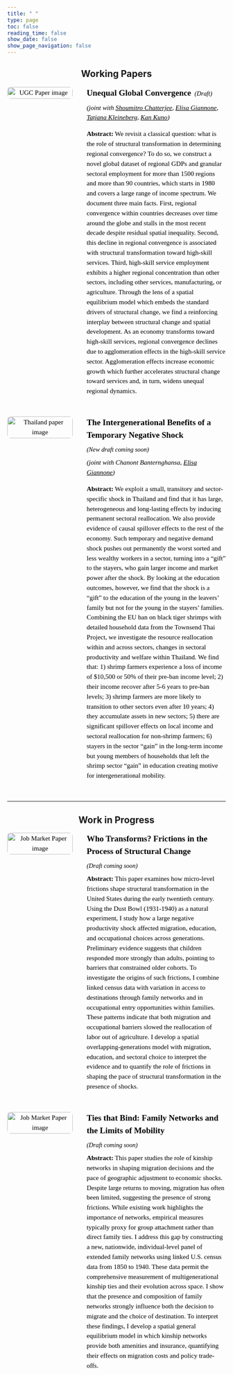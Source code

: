 ```yaml
---
title: " "
type: page
toc: false
reading_time: false
show_date: false
show_page_navigation: false
---
```


<style>
/* Research page full-width override */

/* reset main container so content is full-width */
main,
.site-main,
.wrapper,
.page,
.hb-content,
.article,
article {
  margin: 0 !important;
  padding-left: 0 !important;
  padding-right: 0 !important;
  max-width: 100% !important;
  width: 100% !important;
  display: block !important;
}

/* nuke the white TOC / sidebar completely */
nav.hb-toc,
aside.hb-sidebar-container {
  display: none !important;
  width: 0 !important;
  max-width: 0 !important;
  padding: 0 !important;
  margin: 0 !important;
}
</style>






<!-- BEGIN: full-bleed wrapper for research page -->
<div class="research-fullwidth-wrapper">

<h2 style="text-align:center;">Working Papers</h2>

<!-- Working Paper 1 -->
<div class="research-item" 
     style="display: flex; flex-wrap: wrap; align-items: flex-start; gap: 2rem; margin-bottom: 2rem; max-width: 1200px; margin-left: 0; margin-right: 0; font-size: 0.95rem; line-height: 1.5; color: #000; font-family: Georgia, serif;">

  <!-- Left: Image -->
  <div style="flex: 0 0 30%; max-width: 30%; text-align: center;">
    <img src="/uploads/UGC_picture.png" 
         alt="UGC Paper image"
         style="width: 100%; height: auto; border-radius: 8px;">
  </div>

  <!-- Right: Text -->
<div style="flex: 1; color:#000; font-family: Georgia, serif;">
  <!-- Title + Draft inline -->
  <div style="display: flex; align-items: baseline; gap: 0.5rem; flex-wrap: wrap;">
    <h3 style="margin: 0; color:#000; font-size:1.2rem;">
      Unequal Global Convergence
    </h3>
    <span style="font-size:0.9rem; color:#000;">
      <em>
        <a href="/uploads/unequal_global_convergence.pdf" target="_blank" style="color:#000; text-decoration:none;">
          (Draft)
        </a>
      </em>
    </span>
  </div>

  <!-- Authors -->
  <p style="color:#000; margin-top:0.5rem;">
    <em>(joint with 
      <a href="https://pages.jh.edu/schatt20/" target="_blank" style="color:#000;">Shoumitro Chatterjee</a>, 
      <a href="https://sites.google.com/view/elisagiannone/" target="_blank" style="color:#000;">Elisa Giannone</a>, 
      <a href="https://sites.google.com/view/tkleineberg/home" target="_blank" style="color:#000;">Tatjana Kleineberg</a>, 
      <a href="https://kankuno.github.io/" target="_blank" style="color:#000;">Kan Kuno</a>)</em>
  </p>

  <!-- Abstract -->
  <p style="color:#000; margin-top:0.5rem;">
    <strong style="color:#000;">Abstract:</strong> We revisit a classical question: what is the role of structural transformation in determining regional convergence? To do so, we construct a novel global dataset of regional GDPs and granular sectoral employment for more than 1500 regions and more than 90 countries, which starts in 1980 and covers a large range of income spectrum. We document three main facts. First, regional convergence within countries decreases over time around the globe and stalls in the most recent decade despite residual spatial inequality. Second, this decline in regional convergence is associated with structural transformation toward high-skill services. Third, high-skill service employment exhibits a higher regional concentration than other sectors, including other services, manufacturing, or agriculture. Through the lens of a spatial equilibrium model which embeds the standard drivers of structural change, we find a reinforcing interplay between structural change and spatial development. As an economy transforms toward high-skill services, regional convergence declines due to agglomeration effects in the high-skill service sector. Agglomeration effects increase economic growth which further accelerates structural change toward services and, in turn, widens unequal regional dynamics.
  </p>
</div>
</div>


<!-- Working Paper 2 -->
<div class="research-item" 
     style="display: flex; flex-wrap: wrap; align-items: flex-start; gap: 2rem; margin-bottom: 2rem; max-width: 1200px; margin-left: 0; margin-right: 0; font-size: 0.95rem; line-height: 1.5; color: #000; font-family: Georgia, serif;">

  <!-- Left: Image -->
  <div style="flex: 0 0 30%; max-width: 30%; text-align: center;">
    <img src="/uploads/Shrimp_picture.png" 
         alt="Thailand paper image"
         style="width: 100%; height: auto; border-radius: 8px;">
  </div>

  <!-- Right: Text -->
<div style="flex: 1; color:#000; font-family: Georgia, serif;">
  <!-- Title + Draft inline -->
  <div style="display: flex; align-items: baseline; gap: 0.5rem; flex-wrap: wrap;">
    <h3 style="margin: 0; color:#000; font-size:1.2rem;">
      The Intergenerational Benefits of a Temporary Negative Shock
    </h3>
    <span style="font-size:0.9rem; color:#000;">
      <em> (New draft coming soon)
        </a>
      </em>
    </span>
  </div>

  <!-- Authors -->
  <p style="color:#000; margin-top:0.5rem;">
    <em>(joint with Chanont Banternghansa, 
      <a href="https://sites.google.com/view/elisagiannone/" target="_blank" style="color:#000;">Elisa Giannone</a>)</em>
  </p>

  <!-- Abstract -->
  <p style="color:#000; margin-top:0.5rem;">
    <strong style="color:#000;">Abstract:</strong> We exploit a small, transitory and sector-specific shock in Thailand and find that it has large, heterogeneous and long-lasting effects by inducing permanent sectoral reallocation. We also provide evidence of causal spillover effects to the rest of the economy. Such temporary and negative demand shock pushes out permanently the worst sorted and less wealthy workers in a sector, turning into a “gift” to the stayers, who gain larger income and market power after the shock. By looking at the education outcomes, however, we find that the shock is a “gift” to the education of the young in the leavers’ family but not for the young in the stayers’ families. Combining the EU ban on black tiger shrimps with detailed household data from the Townsend Thai Project, we investigate the resource reallocation within and across sectors, changes in sectoral productivity and welfare within Thailand. We find that: 1) shrimp farmers experience a loss of income of $10,500 or 50% of their pre-ban income level; 2) their income recover after 5-6 years to pre-ban levels; 3) shrimp farmers are more likely to transition to other sectors even after 10 years; 4) they accumulate assets in new sectors; 5) there are significant spillover effects on local income and sectoral reallocation for non-shrimp farmers; 6) stayers in the sector “gain” in the long-term income but young members of households that left the shrimp sector “gain” in education creating motive for intergenerational mobility.
  </p>
</div>
</div>

---
<h2 style="text-align:center;">Work in Progress</h2>

<div class="research-item" 
     style="display: flex; flex-wrap: wrap; align-items: flex-start; gap: 2rem; margin-bottom: 2rem; max-width: 1200px; margin-left: 0; margin-right: 0; font-size: 0.95rem; line-height: 1.5; color: #000; font-family: Georgia, serif;">

  <!-- Left: Image -->
  <div style="flex: 0 0 30%; max-width: 30%; text-align: center;">
    <img src="/uploads/DB_picture.png" 
         alt="Job Market Paper image"
         style="width: 100%; height: auto; border-radius: 8px;">
  </div>

<!-- Right: Text -->
<div style="flex: 1; color:#000; font-family: Georgia, serif;">
  <!-- Title + Draft inline -->
  <div style="display: flex; align-items: baseline; gap: 0.5rem; flex-wrap: wrap;">
    <h3 style="margin: 0; color:#000; font-size:1.2rem;">
      Who Transforms? Frictions in the Process of Structural Change
    </h3>
    <span style="font-size:0.9rem; color:#000;">
      <em> (Draft coming soon)
        </a>
      </em>
    </span>
  </div>

  <!-- Abstract -->
  <p style="color:#000; margin-top:0.5rem;">
    <strong style="color:#000;">Abstract:</strong> This paper examines how micro-level frictions shape structural transformation in the United States during the early twentieth century. Using the Dust Bowl (1931-1940) as a natural experiment, I study how a large negative productivity shock affected migration, education, and occupational choices across generations. Preliminary evidence suggests that children responded more strongly than adults, pointing to barriers that constrained older cohorts. To investigate the origins of such frictions, I combine linked census data with variation in access to destinations through family networks and in occupational entry opportunities within families. These patterns indicate that both migration and occupational barriers slowed the reallocation of labor out of agriculture. I develop a spatial overlapping-generations model with migration, education, and sectoral choice to interpret the evidence and to quantify the role of frictions in shaping the pace of structural transformation in the presence of shocks.
  </p>
</div>
</div>

<!-- Work in Progress -->
<div class="research-item" 
     style="display: flex; flex-wrap: wrap; align-items: flex-start; gap: 2rem; margin-bottom: 2rem; max-width: 1200px; margin-left: 0; margin-right: 0; font-size: 0.95rem; line-height: 1.5; color: #000; font-family: Georgia, serif;">

  <!-- Left: Image -->
  <div style="flex: 0 0 30%; max-width: 30%; text-align: center;">
    <img src="/uploads/mignet_picture.png" 
         alt="Job Market Paper image"
         style="width: 100%; height: auto; border-radius: 8px;">
  </div>

<!-- Right: Text -->
<div style="flex: 1; color:#000; font-family: Georgia, serif;">
  <!-- Title + Draft inline -->
  <div style="display: flex; align-items: baseline; gap: 0.5rem; flex-wrap: wrap;">
    <h3 style="margin: 0; color:#000; font-size:1.2rem;">
      Ties that Bind: Family Networks and the Limits of Mobility
    </h3>
    <span style="font-size:0.9rem; color:#000;">
      <em> (Draft coming soon)
        </a>
      </em>
    </span>
  </div>

  <!-- Abstract -->
  <p style="color:#000; margin-top:0.5rem;">
    <strong style="color:#000;">Abstract:</strong> This paper studies the role of kinship networks in shaping migration decisions and the pace of geographic adjustment to economic shocks. Despite large returns to moving, migration has often been limited, suggesting the presence of strong frictions. While existing work highlights the importance of networks, empirical measures typically proxy for group attachment rather than direct family ties. I address this gap by constructing a new, nationwide, individual-level panel of extended family networks using linked U.S. census data from 1850 to 1940. These data permit the comprehensive measurement of multigenerational kinship ties and their evolution across space. I show that the presence and composition of family networks strongly influence both the decision to migrate and the choice of destination. To interpret these findings, I develop a spatial general equilibrium model in which kinship networks provide both amenities and insurance, quantifying their effects on migration costs and policy trade-offs.
  </p>
</div>
</div>



